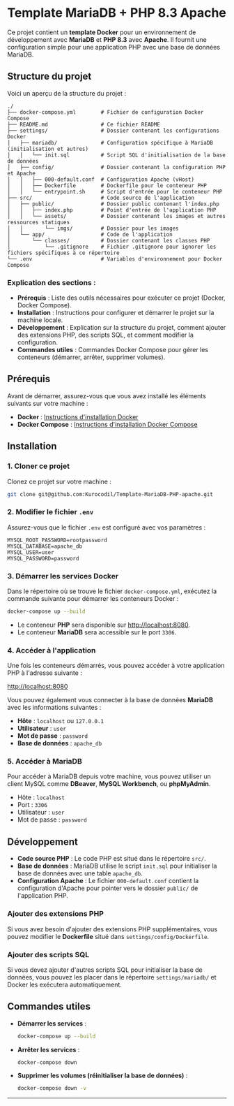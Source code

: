 # Template MariaDB + PHP 8.3 Apache

Ce projet contient un **template Docker** pour un environnement de développement avec **MariaDB** et **PHP 8.3** avec **Apache**. Il fournit une configuration simple pour une application PHP avec une base de données MariaDB.

## Structure du projet

Voici un aperçu de la structure du projet :

```
./
├── docker-compose.yml        # Fichier de configuration Docker Compose
├── README.md                 # Ce fichier README
├── settings/                 # Dossier contenant les configurations Docker
│   ├── mariadb/              # Configuration spécifique à MariaDB (initialisation et autres)
│   │   └── init.sql          # Script SQL d'initialisation de la base de données
│   ├── config/               # Dossier contenant la configuration PHP et Apache
│   │   ├── 000-default.conf  # Configuration Apache (vHost)
│   │   ├── Dockerfile        # Dockerfile pour le conteneur PHP
│   │   └── entrypoint.sh     # Script d'entrée pour le conteneur PHP
├── src/                      # Code source de l'application
│   ├── public/               # Dossier public contenant l'index.php
│   │   ├── index.php         # Point d'entrée de l'application PHP
│   │   └── assets/           # Dossier contenant les images et autres ressources statiques
│   │       └── imgs/         # Dossier pour les images
│   └── app/                  # Code de l'application
│       └── classes/          # Dossier contenant les classes PHP
│           └── .gitignore    # Fichier .gitignore pour ignorer les fichiers spécifiques à ce répertoire
└── .env                      # Variables d'environnement pour Docker Compose
```

### Explication des sections :

- **Prérequis** : Liste des outils nécessaires pour exécuter ce projet (Docker, Docker Compose).
- **Installation** : Instructions pour configurer et démarrer le projet sur la machine locale.
- **Développement** : Explication sur la structure du projet, comment ajouter des extensions PHP, des scripts SQL, et comment modifier la configuration.
- **Commandes utiles** : Commandes Docker Compose pour gérer les conteneurs (démarrer, arrêter, supprimer volumes).
<!-- - **Licence** : Optionnelle si tu souhaites spécifier une licence. -->

## Prérequis

Avant de démarrer, assurez-vous que vous avez installé les éléments suivants sur votre machine :

- **Docker** : [Instructions d'installation Docker](https://docs.docker.com/get-docker/)
- **Docker Compose** : [Instructions d'installation Docker Compose](https://docs.docker.com/compose/install/)

## Installation

### 1. Cloner ce projet

Clonez ce projet sur votre machine :

```bash
git clone git@github.com:Kurocodil/Template-MariaDB-PHP-apache.git
```

### 2. Modifier le fichier `.env`

Assurez-vous que le fichier `.env` est configuré avec vos paramètres :

```env
MYSQL_ROOT_PASSWORD=rootpassword
MYSQL_DATABASE=apache_db
MYSQL_USER=user
MYSQL_PASSWORD=password
```

### 3. Démarrer les services Docker

Dans le répertoire où se trouve le fichier `docker-compose.yml`, exécutez la commande suivante pour démarrer les conteneurs Docker :

```bash
docker-compose up --build
```

- Le conteneur **PHP** sera disponible sur [http://localhost:8080](http://localhost:8080).
- Le conteneur **MariaDB** sera accessible sur le port `3306`.

### 4. Accéder à l'application

Une fois les conteneurs démarrés, vous pouvez accéder à votre application PHP à l'adresse suivante :

[http://localhost:8080](http://localhost:8080)

Vous pouvez également vous connecter à la base de données **MariaDB** avec les informations suivantes :

- **Hôte** : `localhost` ou `127.0.0.1`
- **Utilisateur** : `user`
- **Mot de passe** : `password`
- **Base de données** : `apache_db`

### 5. Accéder à MariaDB

Pour accéder à MariaDB depuis votre machine, vous pouvez utiliser un client MySQL comme **DBeaver**, **MySQL Workbench**, ou **phpMyAdmin**.

- Hôte : `localhost`
- Port : `3306`
- Utilisateur : `user`
- Mot de passe : `password`

## Développement

- **Code source PHP** : Le code PHP est situé dans le répertoire `src/`.
- **Base de données** : MariaDB utilise le script `init.sql` pour initialiser la base de données avec une table `apache_db`.
- **Configuration Apache** : Le fichier `000-default.conf` contient la configuration d'Apache pour pointer vers le dossier `public/` de l'application PHP.

### Ajouter des extensions PHP

Si vous avez besoin d'ajouter des extensions PHP supplémentaires, vous pouvez modifier le **Dockerfile** situé dans `settings/config/Dockerfile`.

### Ajouter des scripts SQL

Si vous devez ajouter d'autres scripts SQL pour initialiser la base de données, vous pouvez les placer dans le répertoire `settings/mariadb/` et Docker les exécutera automatiquement.

## Commandes utiles

- **Démarrer les services** :

  ```bash
  docker-compose up --build
  ```

- **Arrêter les services** :

  ```bash
  docker-compose down
  ```

- **Supprimer les volumes (réinitialiser la base de données)** :

  ```bash
  docker-compose down -v
  ```

<!-- ## Licence

Ce projet est sous licence MIT. Voir le fichier `LICENSE` pour plus de détails. -->

---